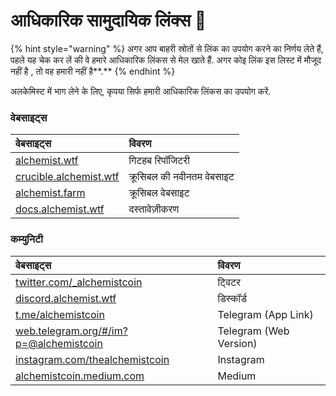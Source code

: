# आधिकारिक सामुदायिक लिंक्स 🔗

{% hint style="warning" %}
अगर आप बाहरी स्रोतों से लिंक का उपयोग करने का निर्णय लेते हैं, पहले यह चेक कर लें की वे हमारे आधिकारिक लिंकस से मेल खाते हैं. अगर कोइ लिंक इस लिस्ट में मौजूद नहीं है , तो वह हमारी नहीं है**.**
{% endhint %}

अलकेमिस्ट में भाग लेने के लिए, कृपया सिर्फ हमारी आधिकारिक लिंकस का उपयोग करें.

### **वेबसाइट्स**

| **वेबसाइट्स** | विवरण |
| :--- | :--- |
| [alchemist.wtf](http://alchemist.wtf) | गिटहब रिपॉजिटरी |
| [crucible.alchemist.wtf](https://crucible.alchemist.wtf/) | क्रूसिबल की नवीनतम वेबसाइट |
| [alchemist.farm](https://alchemist.farm) | क्रूसिबल वेबसाइट |
| [docs.alchemist.wtf](https://docs.alchemist.wtf) | दस्तावेज़ीकरण |

### कम्युनिटी

| वेबसाइट्स | विवरण |
| :--- | :--- |
| [twitter.com/\_alchemistcoin](https://twitter.com/_alchemistcoin) | ट्विटर |
| [discord.alchemist.wtf](http://discord.alchemist.wtf) | डिस्कॉर्ड |
| [t.me/alchemistcoin](https://t.me/alchemistcoin) | Telegram \(App Link\) |
| [web.telegram.org/\#/im?p=@alchemistcoin](https://web.telegram.org/#/im?p=@alchemistcoin) | Telegram \(Web Version\) |
| [instagram.com/thealchemistcoin](https://www.instagram.com/thealchemistcoin/) | Instagram |
| [alchemistcoin.medium.com](https://alchemistcoin.medium.com/) | Medium |



